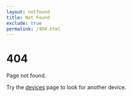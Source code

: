 ```yaml
---
layout: notfound
title: Not Found
exclude: true
permalink: /404.html
---
```


# 404

Page not found.

Try the <a href="https://twrp.me/Devices">devices</a> page to look for another device.
